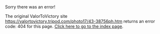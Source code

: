 

Sorry there was an error!

The original ValorToVictory site https://valortovictory.tripod.com/photo17/43-38756ph.htm returns an error code: 404 for this page. [Click here to go to the index page](../index.md).